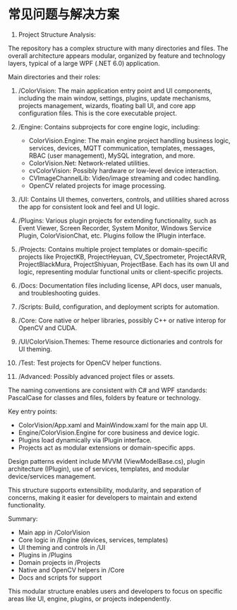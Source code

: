 # 常见问题与解决方案


1. Project Structure Analysis:

The repository has a complex structure with many directories and files. The overall architecture appears modular, organized by feature and technology layers, typical of a large WPF (.NET 6.0) application.

Main directories and their roles:

1. /ColorVision: The main application entry point and UI components, including the main window, settings, plugins, update mechanisms, projects management, wizards, floating ball UI, and core app configuration files. This is the core executable project.

2. /Engine: Contains subprojects for core engine logic, including:
   - ColorVision.Engine: The main engine project handling business logic, services, devices, MQTT communication, templates, messages, RBAC (user management), MySQL integration, and more.
   - ColorVision.Net: Network-related utilities.
   - cvColorVision: Possibly hardware or low-level device interaction.
   - CVImageChannelLib: Video/image streaming and codec handling.
   - OpenCV related projects for image processing.

3. /UI: Contains UI themes, converters, controls, and utilities shared across the app for consistent look and feel and UI logic.

4. /Plugins: Various plugin projects for extending functionality, such as Event Viewer, Screen Recorder, System Monitor, Windows Service Plugin, ColorVisionChat, etc. Plugins follow the IPlugin interface.

5. /Projects: Contains multiple project templates or domain-specific projects like ProjectKB, ProjectHeyuan, CV_Spectrometer, ProjectARVR, ProjectBlackMura, ProjectShiyuan, ProjectBase. Each has its own UI and logic, representing modular functional units or client-specific projects.

6. /Docs: Documentation files including license, API docs, user manuals, and troubleshooting guides.

7. /Scripts: Build, configuration, and deployment scripts for automation.

8. /Core: Core native or helper libraries, possibly C++ or native interop for OpenCV and CUDA.

9. /UI/ColorVision.Themes: Theme resource dictionaries and controls for UI theming.

10. /Test: Test projects for OpenCV helper functions.

11. /Advanced: Possibly advanced project files or assets.

The naming conventions are consistent with C# and WPF standards: PascalCase for classes and files, folders by feature or technology.

Key entry points:
- ColorVision/App.xaml and MainWindow.xaml for the main app UI.
- Engine/ColorVision.Engine for core business and device logic.
- Plugins load dynamically via IPlugin interface.
- Projects act as modular extensions or domain-specific apps.

Design patterns evident include MVVM (ViewModelBase.cs), plugin architecture (IPlugin), use of services, templates, and modular device/services management.

This structure supports extensibility, modularity, and separation of concerns, making it easier for developers to maintain and extend functionality.

Summary:
- Main app in /ColorVision
- Core logic in /Engine (devices, services, templates)
- UI theming and controls in /UI
- Plugins in /Plugins
- Domain projects in /Projects
- Native and OpenCV helpers in /Core
- Docs and scripts for support

This modular structure enables users and developers to focus on specific areas like UI, engine, plugins, or projects independently.

